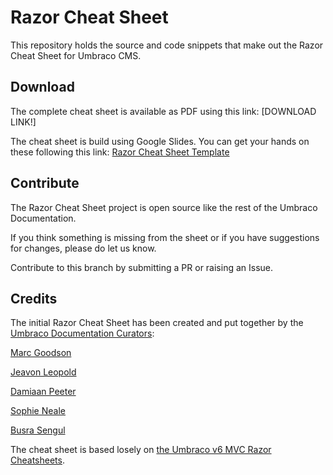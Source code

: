 # Razor Cheat Sheet

This repository holds the source and code snippets that make out the Razor Cheat Sheet for Umbraco CMS.

## Download

The complete cheat sheet is available as PDF using this link: [DOWNLOAD LINK!]

The cheat sheet is build using Google Slides. You can get your hands on these following this link: [Razor Cheat Sheet Template](https://docs.google.com/presentation/d/1d5BQHxGz9OUV4b3ChVRo5bHLGYMS7aMMd8YgvlD0RzM/edit?usp=sharing)

## Contribute

The Razor Cheat Sheet project is open source like the rest of the Umbraco Documentation.

If you think something is missing from the sheet or if you have suggestions for changes, please do let us know.

Contribute to this branch by submitting a PR or raising an Issue.

## Credits

The initial Razor Cheat Sheet has been created and put together by the [Umbraco Documentation Curators](https://community.umbraco.com/community-teams/the-documentation-curators-retired/):

[Marc Goodson](https://twitter.com/marcemarc)

[Jeavon Leopold](https://twitter.com/crumpled_jeavon)

[Damiaan Peeter](https://twitter.com/dampeebe)

[Sophie Neale](https://twitter.com/Sophie__Says)

[Busra Sengul](https://twitter.com/onlybusranow)


The cheat sheet is based losely on [the Umbraco v6 MVC Razor Cheatsheets](https://our.umbraco.com/packages/developer-tools/umbraco-v6-mvc-razor-cheatsheets/).

